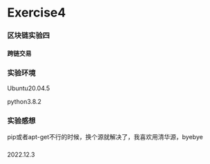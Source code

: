 # Exercise4
### 区块链实验四
#### 跨链交易

### 实验环境
Ubuntu20.04.5

python3.8.2

### 实验感想
pip或者apt-get不行的时候，换个源就解决了，我喜欢用清华源，byebye
###
2022.12.3
